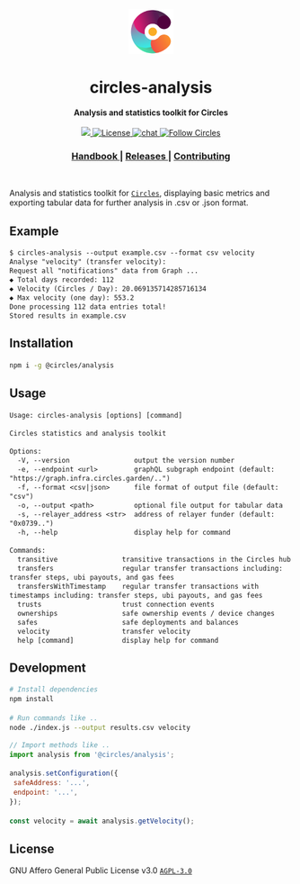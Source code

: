 <div align="center">
	<img width="80" src="https://raw.githubusercontent.com/CirclesUBI/.github/main/assets/logo.svg" />
</div>

<h1 align="center">circles-analysis</h1>

<div align="center">
 <strong>
   Analysis and statistics toolkit for Circles 
 </strong>
</div>

<br />

<div align="center">
  <!-- npm -->
  <a href="https://www.npmjs.com/package/@circles/analysis">
    <img src="https://img.shields.io/npm/v/@circles/analysis?style=flat-square&color=%23f14d48" height="18">
  </a>
  <!-- Licence -->
  <a href="https://github.com/CirclesUBI/circles-analysis/blob/main/LICENSE">
    <img src="https://img.shields.io/github/license/CirclesUBI/circles-analysis?style=flat-square&color=%23cc1e66" alt="License" height="18">
  </a>
  <!-- Discourse -->
  <a href="https://aboutcircles.com/">
    <img src="https://img.shields.io/discourse/topics?server=https%3A%2F%2Faboutcircles.com%2F&style=flat-square&color=%23faad26" alt="chat" height="18"/>
  </a>
  <!-- Twitter -->
  <a href="https://twitter.com/CirclesUBI">
    <img src="https://img.shields.io/twitter/follow/circlesubi.svg?label=twitter&style=flat-square&color=%23f14d48" alt="Follow Circles" height="18">
  </a>
</div>

<div align="center">
  <h3>
    <a href="https://handbook.joincircles.net">
      Handbook
    </a>
    <span> | </span>
    <a href="https://github.com/CirclesUBI/circles-analysis/releases">
      Releases
    </a>
    <span> | </span>
    <a href="https://github.com/CirclesUBI/.github/blob/main/CONTRIBUTING.md">
      Contributing
    </a>
  </h3>
</div>

<br/>

Analysis and statistics toolkit for [`Circles`], displaying basic metrics and exporting tabular data for further analysis in .csv or .json format.

[`circles`]: https://joincircles.net

## Example

```
$ circles-analysis --output example.csv --format csv velocity
Analyse "velocity" (transfer velocity):
Request all "notifications" data from Graph ...
◆ Total days recorded: 112
◆ Velocity (Circles / Day): 20.069135714285716134
◆ Max velocity (one day): 553.2
Done processing 112 data entries total!
Stored results in example.csv
```

## Installation

```bash
npm i -g @circles/analysis
```

## Usage

```
Usage: circles-analysis [options] [command]

Circles statistics and analysis toolkit

Options:
  -V, --version                output the version number
  -e, --endpoint <url>         graphQL subgraph endpoint (default: "https://graph.infra.circles.garden/..")
  -f, --format <csv|json>      file format of output file (default: "csv")
  -o, --output <path>          optional file output for tabular data
  -s, --relayer_address <str>  address of relayer funder (default: "0x0739..")
  -h, --help                   display help for command

Commands:
  transitive                transitive transactions in the Circles hub
  transfers                 regular transfer transactions including: transfer steps, ubi payouts, and gas fees
  transfersWithTimestamp    regular transfer transactions with timestamps including: transfer steps, ubi payouts, and gas fees
  trusts                    trust connection events
  ownerships                safe ownership events / device changes
  safes                     safe deployments and balances
  velocity                  transfer velocity
  help [command]            display help for command
```

## Development

```bash
# Install dependencies
npm install

# Run commands like ..
node ./index.js --output results.csv velocity
```

```javascript
// Import methods like ..
import analysis from '@circles/analysis';

analysis.setConfiguration({
 safeAddress: '...',
 endpoint: '...',
});

const velocity = await analysis.getVelocity();
```

## License

GNU Affero General Public License v3.0 [`AGPL-3.0`]

[`AGPL-3.0`]: LICENSE
